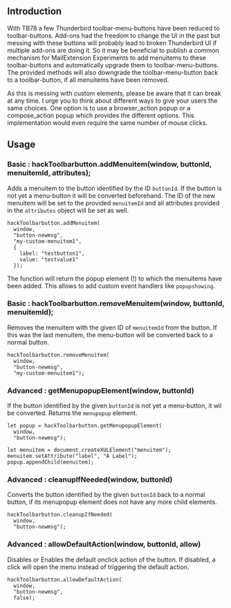 ## Introduction

With TB78 a few Thunderbird toolbar-menu-buttons have been reduced to toolbar-buttons. Add-ons had the freedom to change the UI in the past but messing with these buttons will probably lead to broken Thunderbird UI if multiple add-ons are doing it. So it may be beneficial to publish a common mechanism for MailExtension Experiments to add menuitems to these toolbar-buttons and automatically upgrade them to toolbar-menu-buttons. The provided methods will also downgrade the toolbar-menu-button back to a toolbar-button, if all menuitems have been removed.

As this is messing with custom elements, please be aware that it can break at any time. I urge you to think about different ways to give your users the same choices. One option is to use a browser_action popup or a compose_action popup which provides the different options. This implementation would even require the same number of mouse clicks.

## Usage

### Basic : hackToolbarbutton.addMenuitem(window, buttonId, menuitemId, attributes);

Adds a menuitem to the button identified by the ID `buttonId`. If the button is not yet a menu-button it will be converted beforehand.
The ID of the new menuitem will be set to the provided `menuitemId` and all attributes provided in the `attributes` object will be set as well.

```
hackToolbarbutton.addMenuitem(
  window,
  "button-newmsg",
  "my-custom-menuitem1",
  {
    label: "testbutton1",
    value: "testvalue1"
  });
```

The function will return the popup element (!) to which the menuitems have been added. This allows to add custom event handlers like `popupshowing`.

### Basic : hackToolbarbutton.removeMenuitem(window, buttonId, menuitemId);

Removes the menuitem with the given ID of `menuitemId` from the button. If this was the last menuitem, the menu-button will be converted back to a normal button.

```
hackToolbarbutton.removeMenuitem(
  window,
  "button-newmsg",
  "my-custom-menuitem1");
```

### Advanced : getMenupopupElement(window, buttonId)

If the button identified by the given `buttonId` is not yet a menu-button, it wil be converted. Returns the `menupopup` element.

```
let popup = hackToolbarbutton.getMenupopupElement(
  window,
  "button-newmsg");

let menuitem = document.createXULElement("menuitem");
menuitem.setAttribute("label", "A Label");
popup.appendChild(menuitem);
```

### Advanced :  cleanupIfNeeded(window, buttonId)

Converts the button identified by the given `buttonId` back to a normal button, if its menupopup element does not have any more child elements.
```
hackToolbarbutton.cleanupIfNeeded(
  window,
  "button-newmsg");
```

### Advanced : allowDefaultAction(window, buttonId, allow)

Disables or Enables the default onclick action of the button. If disabled, a click will open the menu instead of triggering the default action.

```
hackToolbarbutton.allowDefaultAction(
  window,
  "button-newmsg",
  false);
```
